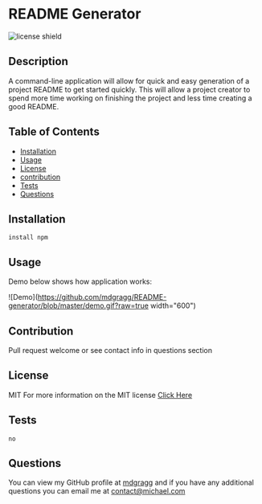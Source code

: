 # README Generator

![license shield](https://img.shields.io/badge/License-MIT-green.svg)

## Description
A command-line application will allow for quick and easy generation of a project README to get started quickly. This will allow a project creator to spend more time working on finishing the project and less time creating a good README.

## Table of Contents
* [Installation](#installation)
* [Usage](#usage)
* [License](#license)
* [contribution](#contribution)
* [Tests](#tests)
* [Questions](#questions)

## Installation
```
install npm
```
## Usage
Demo below shows how application works:

![Demo](https://github.com/mdgragg/README-generator/blob/master/demo.gif?raw=true width="600")


## Contribution
Pull request welcome or see contact info in questions section

## License
MIT
For more information on the MIT license [Click Here](https://choosealicense.com/licenses/mit/)

## Tests
```
no
```
## Questions
You can view my GitHub profile at [mdgragg](https://github.com/mdgragg) and if you have any additional questions you can email me at contact@michael.com
